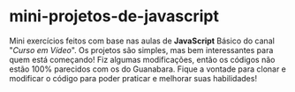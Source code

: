 # mini-projetos-de-javascript
Mini exercícios feitos com base nas aulas de **JavaScript** Básico do canal "*Curso em Vídeo*".
Os projetos são simples, mas bem interessantes para quem está começando!
Fiz algumas modificações, então os códigos não estão 100% parecidos com os do Guanabara.
Fique a vontade para clonar e modificar o código para poder praticar e melhorar suas habilidades!
